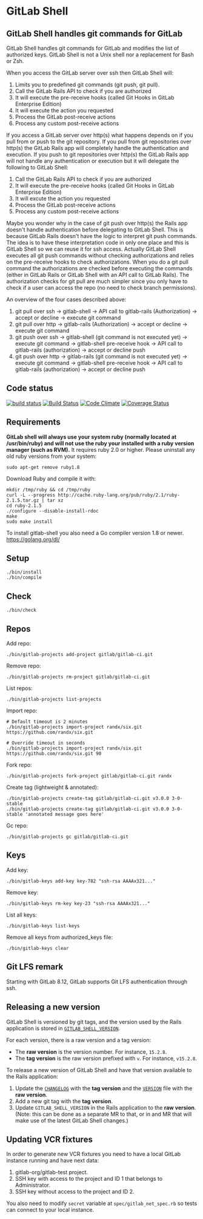 # GitLab Shell

## GitLab Shell handles git commands for GitLab

GitLab Shell handles git commands for GitLab and modifies the list of authorized keys.
GitLab Shell is not a Unix shell nor a replacement for Bash or Zsh.

When you access the GitLab server over ssh then GitLab Shell will:

1. Limits you to predefined git commands (git push, git pull).
1. Call the GitLab Rails API to check if you are authorized
1. It will execute the pre-receive hooks (called Git Hooks in GitLab Enterprise Edition)
1. It will execute the action you requested
1. Process the GitLab post-receive actions
1. Process any custom post-receive actions

If you access a GitLab server over http(s) what happens depends on if you pull from or push to the git repository.
If you pull from git repositories over http(s) the GitLab Rails app will completely handle the authentication and execution.
If you push to git repositories over http(s) the GitLab Rails app will not handle any authentication or execution but it will delegate the following to GitLab Shell:

1. Call the GitLab Rails API to check if you are authorized
1. It will execute the pre-receive hooks (called Git Hooks in GitLab Enterprise Edition)
1. It will excute the action you requested
1. Process the GitLab post-receive actions
1. Process any custom post-receive actions

Maybe you wonder why in the case of git push over http(s) the Rails app doesn't handle authentication before delegating to GitLab Shell.
This is because GitLab Rails doesn't have the logic to interpret git push commands.
The idea is to have these interpretation code in only one place and this is GitLab Shell so we can reuse it for ssh access.
Actually GitLab Shell executes all git push commands without checking authorizations and relies on the pre-receive hooks to check authorizations.
When you do a git pull command the authorizations are checked before executing the commands (either in GitLab Rails or GitLab Shell with an API call to GitLab Rails).
The authorization checks for git pull are much simpler since you only have to check if a user can access the repo (no need to check branch permissions).

An overview of the four cases described above:

1. git pull over ssh  -> gitlab-shell -> API call to gitlab-rails (Authorization) -> accept or decline -> execute git command
1. git pull over http -> gitlab-rails (Authorization) -> accept or decline -> execute git command
1. git push over ssh  -> gitlab-shell (git command is not executed yet) -> execute git command -> gitlab-shell pre-receive hook -> API call to gitlab-rails (authorization) -> accept or decline push
1. git push over http -> gitlab-rails (git command is not executed yet) -> execute git command -> gitlab-shell pre-receive hook -> API call to gitlab-rails (authorization) -> accept or decline push

## Code status

[![build status](https://gitlab.com/gitlab-org/gitlab-shell/badges/master/build.svg)](https://gitlab.com/gitlab-org/gitlab-shell/commits/master)
[![Build Status](https://semaphoreapp.com/api/v1/projects/a71ddd46-a9cc-4062-875e-7ade19a44927/243336/badge.svg)](https://semaphoreapp.com/gitlabhq/gitlab-shell)
[![Code Climate](https://codeclimate.com/github/gitlabhq/gitlab-shell.svg)](https://codeclimate.com/github/gitlabhq/gitlab-shell)
[![Coverage Status](https://coveralls.io/repos/gitlabhq/gitlab-shell/badge.svg?branch=master)](https://coveralls.io/r/gitlabhq/gitlab-shell)

## Requirements

**GitLab shell will always use your system ruby (normally located at /usr/bin/ruby) and will not use the ruby your installed with a ruby version manager (such as RVM).**
It requires ruby 2.0 or higher.
Please uninstall any old ruby versions from your system:

```
sudo apt-get remove ruby1.8
```

Download Ruby and compile it with:

```
mkdir /tmp/ruby && cd /tmp/ruby
curl -L --progress http://cache.ruby-lang.org/pub/ruby/2.1/ruby-2.1.5.tar.gz | tar xz
cd ruby-2.1.5
./configure --disable-install-rdoc
make
sudo make install
```

To install gitlab-shell you also need a Go compiler version 1.8 or newer. https://golang.org/dl/

## Setup

    ./bin/install
    ./bin/compile

## Check

    ./bin/check

## Repos

Add repo:

    ./bin/gitlab-projects add-project gitlab/gitlab-ci.git

Remove repo:

    ./bin/gitlab-projects rm-project gitlab/gitlab-ci.git

List repos:

    ./bin/gitlab-projects list-projects

Import repo:

    # Default timeout is 2 minutes
    ./bin/gitlab-projects import-project randx/six.git https://github.com/randx/six.git

    # Override timeout in seconds
    ./bin/gitlab-projects import-project randx/six.git https://github.com/randx/six.git 90

Fork repo:

    ./bin/gitlab-projects fork-project gitlab/gitlab-ci.git randx

Create tag (lightweight & annotated):

    ./bin/gitlab-projects create-tag gitlab/gitlab-ci.git v3.0.0 3-0-stable
    ./bin/gitlab-projects create-tag gitlab/gitlab-ci.git v3.0.0 3-0-stable 'annotated message goes here'

Gc repo:

    ./bin/gitlab-projects gc gitlab/gitlab-ci.git

## Keys

Add key:

    ./bin/gitlab-keys add-key key-782 "ssh-rsa AAAAx321..."

Remove key:

    ./bin/gitlab-keys rm-key key-23 "ssh-rsa AAAAx321..."

List all keys:

    ./bin/gitlab-keys list-keys


Remove all keys from authorized_keys file:

    ./bin/gitlab-keys clear

## Git LFS remark

Starting with GitLab 8.12, GitLab supports Git LFS authentication through ssh.

## Releasing a new version

GitLab Shell is versioned by git tags, and the version used by the Rails
application is stored in
[`GITLAB_SHELL_VERSION`](https://gitlab.com/gitlab-org/gitlab-ce/blob/master/GITLAB_SHELL_VERSION).

For each version, there is a raw version and a tag version:

- The **raw version** is the version number. For instance, `15.2.8`.
- The **tag version** is the raw version prefixed with `v`. For instance, `v15.2.8`.

To release a new version of GitLab Shell and have that version available to the
Rails application:

1. Update the [`CHANGELOG`](CHANGELOG) with the **tag version** and the
   [`VERSION`](VERSION) file with the **raw version**.
2. Add a new git tag with the **tag version**.
3. Update `GITLAB_SHELL_VERSION` in the Rails application to the **raw
   version**. (Note: this can be done as a separate MR to that, or in and MR
   that will make use of the latest GitLab Shell changes.)

## Updating VCR fixtures

In order to generate new VCR fixtures you need to have a local GitLab instance 
running and have next data: 

1. gitlab-org/gitlab-test project.
2. SSH key with access to the project and ID 1 that belongs to Administrator.
3. SSH key without access to the project and ID 2.

You also need to modify `secret` variable at `spec/gitlab_net_spec.rb` so tests 
can connect to your local instance.
